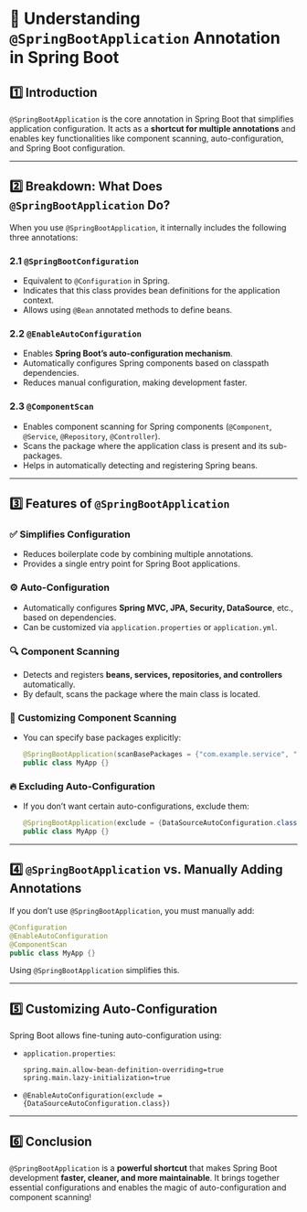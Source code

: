 # 📌 Understanding `@SpringBootApplication` Annotation in Spring Boot

## 1️⃣ Introduction
`@SpringBootApplication` is the core annotation in Spring Boot that simplifies application configuration. It acts as a **shortcut for multiple annotations** and enables key functionalities like component scanning, auto-configuration, and Spring Boot configuration.

---

## 2️⃣ Breakdown: What Does `@SpringBootApplication` Do?
When you use `@SpringBootApplication`, it internally includes the following three annotations:

### 2.1 `@SpringBootConfiguration`
- Equivalent to `@Configuration` in Spring.
- Indicates that this class provides bean definitions for the application context.
- Allows using `@Bean` annotated methods to define beans.

### 2.2 `@EnableAutoConfiguration`
- Enables **Spring Boot’s auto-configuration mechanism**.
- Automatically configures Spring components based on classpath dependencies.
- Reduces manual configuration, making development faster.

### 2.3 `@ComponentScan`
- Enables component scanning for Spring components (`@Component`, `@Service`, `@Repository`, `@Controller`).
- Scans the package where the application class is present and its sub-packages.
- Helps in automatically detecting and registering Spring beans.

---

## 3️⃣ Features of `@SpringBootApplication`
### ✅ Simplifies Configuration
- Reduces boilerplate code by combining multiple annotations.
- Provides a single entry point for Spring Boot applications.

### ⚙️ Auto-Configuration
- Automatically configures **Spring MVC, JPA, Security, DataSource**, etc., based on dependencies.
- Can be customized via `application.properties` or `application.yml`.

### 🔍 Component Scanning
- Detects and registers **beans, services, repositories, and controllers** automatically.
- By default, scans the package where the main class is located.

### 🔄 Customizing Component Scanning
- You can specify base packages explicitly:
  ```java
  @SpringBootApplication(scanBasePackages = {"com.example.service", "com.example.repository"})
  public class MyApp {}
  ```

### 🔥 Excluding Auto-Configuration
- If you don’t want certain auto-configurations, exclude them:
  ```java
  @SpringBootApplication(exclude = {DataSourceAutoConfiguration.class})
  public class MyApp {}
  ```

---

## 4️⃣ `@SpringBootApplication` vs. Manually Adding Annotations
If you don’t use `@SpringBootApplication`, you must manually add:
```java
@Configuration
@EnableAutoConfiguration
@ComponentScan
public class MyApp {}
```
Using `@SpringBootApplication` simplifies this.

---

## 5️⃣ Customizing Auto-Configuration
Spring Boot allows fine-tuning auto-configuration using:
- `application.properties`:
  ```properties
  spring.main.allow-bean-definition-overriding=true
  spring.main.lazy-initialization=true
  ```
- `@EnableAutoConfiguration(exclude = {DataSourceAutoConfiguration.class})`

---

## 6️⃣ Conclusion
`@SpringBootApplication` is a **powerful shortcut** that makes Spring Boot development **faster, cleaner, and more maintainable**. It brings together essential configurations and enables the magic of auto-configuration and component scanning!




